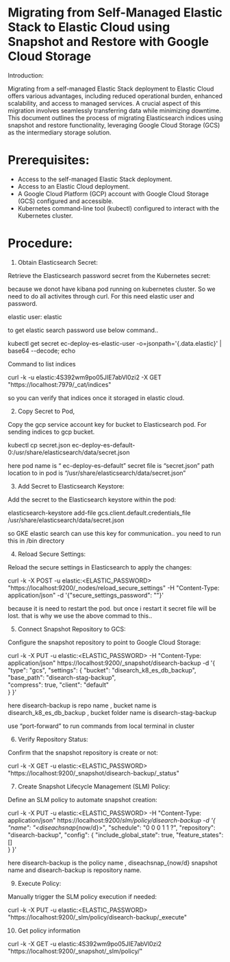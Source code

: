 # Migrating from Self-Managed Elastic Stack to Elastic Cloud using Snapshot and Restore with Google Cloud Storage

Introduction: 

Migrating from a self-managed Elastic Stack deployment to Elastic Cloud offers various advantages, including reduced operational burden, enhanced scalability, and access to managed services. A crucial aspect of this migration involves seamlessly transferring data while minimizing downtime. This document outlines the process of
migrating Elasticsearch indices using snapshot and restore functionality, leveraging Google Cloud Storage (GCS) as the intermediary storage solution.

# Prerequisites:

-  Access to the self-managed Elastic Stack deployment.
-  Access to an Elastic Cloud deployment.
-  A Google Cloud Platform (GCP) account with Google Cloud Storage (GCS) configured and accessible.
-  Kubernetes command-line tool (kubectl) configured to interact with the Kubernetes cluster.

# Procedure:

1. Obtain Elasticsearch Secret:

Retrieve the Elasticsearch password secret from the Kubernetes secret: 

because we donot have kibana pod running on kubernetes cluster. So we need to do all activites through curl. For this need elastic user and password.

  elastic user: elastic

to get elastic search password use below command..

  kubectl get secret ec-deploy-es-elastic-user -o=jsonpath='{.data.elastic}' | base64 --decode; echo

Command to list indices
  
  curl -k -u elastic:4S392wm9po05JIE7abVl0zi2 -X GET "https://localhost:7979/_cat/indices"  

so you can verify that indices once it storaged in elastic cloud.

2. Copy Secret to Pod,

Copy the gcp service account key for bucket to Elasticsearch pod. For sending indices to gcp bucket.

  kubectl cp secret.json ec-deploy-es-default-0:/usr/share/elasticsearch/data/secret.json

here pod name is “ ec-deploy-es-default” secret file is “secret.json” path location to in pod is “/usr/share/elasticsearch/data/secret.json”

3. Add Secret to Elasticsearch Keystore:

Add the secret to the Elasticsearch keystore within the pod:

  elasticsearch-keystore add-file gcs.client.default.credentials_file /usr/share/elasticsearch/data/secret.json

so GKE elastic search can use this key for communication.. you need to run this in /bin directory

4. Reload Secure Settings:

Reload the secure settings in Elasticsearch to apply the changes:
  
  curl -k -X POST -u elastic:<ELASTIC_PASSWORD> 
  "https://localhost:9200/_nodes/reload_secure_settings" -H "Content-Type: application/json" -d 
  '{"secure_settings_password": ""}'

because it is need to restart the pod. but once i restart it secret file will be lost. that is why we use the above commad to this..

5. Connect Snapshot Repository to GCS:

Configure the snapshot repository to point to Google Cloud Storage:

  curl -k -X PUT -u elastic:<ELASTIC_PASSWORD> -H "Content-Type: application/json"
  https://localhost:9200/_snapshot/disearch-backup -d 
  '{
  "type": "gcs",
  "settings": {
  "bucket": "disearch_k8_es_db_backup", 
  "base_path": "disearch-stag-backup",  
  "compress": true,
  "client": "default"  
  }
  }'

here disearch-backup is repo name , bucket name is disearch_k8_es_db_backup , bucket folder name is disearch-stag-backup

use “port-forward” to run commands from local terminal in cluster

6. Verify Repository Status:

Confirm that the snapshot repository is create or not:

  curl -k -X GET -u elastic:<ELASTIC_PASSWORD> "https://localhost:9200/_snapshot/disearch-backup/_status"

7. Create Snapshot Lifecycle Management (SLM) Policy:

Define an SLM policy to automate snapshot creation:

  curl -k -X PUT -u elastic:<ELASTIC_PASSWORD> -H "Content-Type: application/json" https://localhost:9200/_slm/policy/disearch-backup -d '{
  "name": "<diseachsnap_{now/d}>",
  "schedule": "0 0 0 1 1 ?",
  "repository": "disearch-backup",
  "config": {
  "include_global_state": true,
  "feature_states": []  
  }
  }'

here disearch-backup is the policy name , diseachsnap_{now/d} snapshot name and disearch-backup is repository name.

9. Execute Policy:

Manually trigger the SLM policy execution if needed:
  
  curl -k -X PUT -u elastic:<ELASTIC_PASSWORD> "https://localhost:9200/_slm/policy/disearch-backup/_execute"

10. Get policy information 
  
  curl -k -X GET -u elastic:4S392wm9po05JIE7abVl0zi2 "https://localhost:9200/_snapshot/_slm/policy/"
